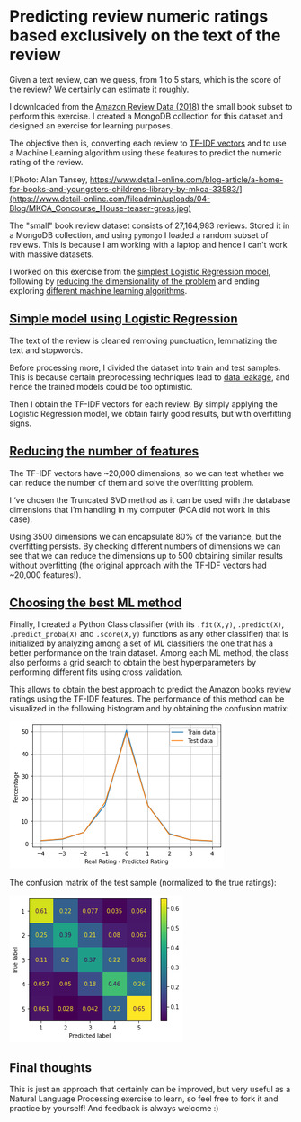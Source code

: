 # Predicting review numeric ratings based exclusively on the text of the review

Given a text review, can we guess, from 1 to 5 stars, which is the score of the review? We certainly can estimate it roughly.

I downloaded from the [Amazon Review Data (2018)](https://nijianmo.github.io/amazon/index.html) the small book subset to perform this exercise. I created a MongoDB collection for this dataset and designed an exercise for learning purposes.

The objective then is, converting each review to [TF-IDF vectors](https://towardsdatascience.com/tf-idf-for-document-ranking-from-scratch-in-python-on-real-world-dataset-796d339a4089) and to use a Machine Learning algorithm using these features to predict the numeric rating of the review.

![Photo: Alan Tansey, https://www.detail-online.com/blog-article/a-home-for-books-and-youngsters-childrens-library-by-mkca-33583/](https://www.detail-online.com/fileadmin/uploads/04-Blog/MKCA_Concourse_House-teaser-gross.jpg)

The "small" book review dataset consists of 27,164,983 reviews. Stored it in a MongoDB collection, and using `pymongo` I loaded a random subset of reviews. This is because I am working with a laptop and hence I can't work with massive datasets.

I worked on this exercise from the [simplest Logistic Regression model](simple_logisitc_regression.ipynb), following by [reducing the dimensionality of the problem](svd_dim_reduct.ipynb) and ending exploring [different machine learning algorithms](pipeline_multi_ml.ipynb).

## [Simple model using Logistic Regression](simple_logisitc_regression.ipynb)

The text of the review is cleaned removing punctuation, lemmatizing the text and stopwords. 

Before processing more, I divided the dataset into train and test samples. This is because certain preprocessing techniques lead to [data leakage](https://machinelearningmastery.com/data-leakage-machine-learning/), and hence the trained models could be too optimistic.

Then I obtain the TF-IDF vectors for each review. By simply applying the Logistic Regression model, we obtain fairly good results, but with overfitting signs.

## [Reducing the number of features](svd_dim_reduct.ipynb)

The TF-IDF vectors have ~20,000 dimensions, so we can test whether we can reduce the number of them and solve the overfitting problem.

I ‘ve chosen the Truncated SVD method as it can be used with the database dimensions that I'm handling in my computer (PCA did not work in this case).

Using 3500 dimensions we can encapsulate 80% of the variance, but the overfitting persists. By checking different numbers of dimensions we can see that we can reduce the dimensions up to 500 obtaining similar results without overfitting (the original approach with the TF-IDF vectors had ~20,000 features!).


## [Choosing the best ML method](pipeline_multi_ml.ipynb)

Finally, I created a Python Class classifier (with its `.fit(X,y)`, `.predict(X)`, `.predict_proba(X)` and `.score(X,y)` functions as any other classifier) that is initialized by analyzing among a set of ML classifiers the one that has a better performance on the train dataset. Among each ML method, the class also performs a grid search to obtain the best hyperparameters by performing different fits using cross validation.

This allows to obtain the best approach to predict the Amazon books review ratings using the TF-IDF features. The performance of this method can be visualized in the following histogram and by obtaining the confusion matrix:


![Histogram Results](images/lr_traintest.png)

The confusion matrix of the test sample (normalized to the true ratings):

![Confusion matrix](images/lr_test.png)

## Final thoughts

This is just an approach that certainly can be improved, but very useful as a Natural Language Processing exercise to learn, so feel free to fork it and practice by yourself! And feedback is always welcome :)
